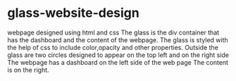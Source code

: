 # glass-website-design
webpage designed using html and css
The glass is the  div container that has the dashboard and the content of the webpage.
The glass is styled with the help of css to include color,opacity and other properties.
Outside the glass are two circles designed to appear on the top left and on the right side
The webpage has a dashboard on the left side of the web page 
The content is on the right.
